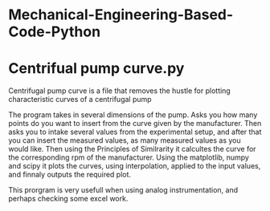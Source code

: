 # Mechanical-Engineering-Based-Code-Python


# Centrifual pump curve.py
Centrifugal pump curve is a file that removes the hustle for plotting characteristic curves of a centrifugal pump

The program takes in several dimensions of the pump. Asks you how many points do you want to insert from the curve given by the
manufacturer. Then asks you to intake several values from the experimental setup, and after that you can insert the measured values,
as many measured values as you would like. Then using the Principles of Similrarity it calcultes the curve for the corresponding rpm of 
the manufacturer. 
Using the matplotlib, numpy and scipy it plots the curves, using interpolation, applied to the input values, and finnaly outputs the 
required plot.

This prorgram is very usefull when using analog instrumentation, and perhaps checking some excel work.
